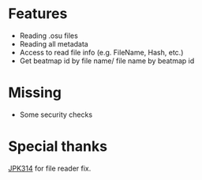 # Features
* Reading .osu files
* Reading all metadata
* Access to read file info (e.g. FileName, Hash, etc.)
* Get beatmap id by file name/ file name by beatmap id

# Missing
* Some security checks

# Special thanks
[JPK314](https://github.com/JPK314) for file reader fix.